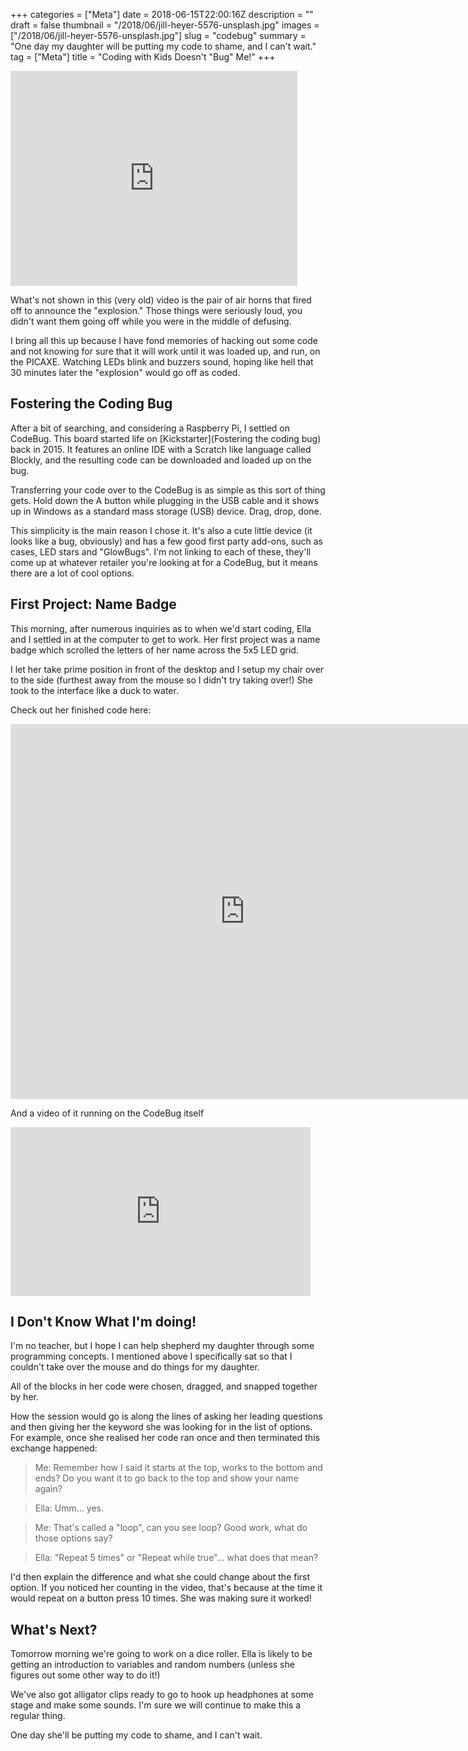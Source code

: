 +++
categories = ["Meta"]
date = 2018-06-15T22:00:16Z
description = ""
draft = false
thumbnail = "/2018/06/jill-heyer-5576-unsplash.jpg"
images = ["/2018/06/jill-heyer-5576-unsplash.jpg"]
slug = "codebug"
summary = "One day my daughter will be putting my code to shame, and I can't wait."
tag = ["Meta"]
title = "Coding with Kids Doesn't \"Bug\" Me!"
+++




<iframe width="459" height="344" src="https://www.youtube.com/embed/-Cdehq4z2Nc?feature=oembed" frameborder="0" allow="accelerometer; autoplay; encrypted-media; gyroscope; picture-in-picture" allowfullscreen></iframe>

What's not shown in this (very old) video is the pair of air horns that fired off to announce the "explosion." Those things were seriously loud, you didn't want them going off while you were in the middle of defusing.

I bring all this up because I have fond memories of hacking out some code and not knowing for sure that it will work until it was loaded up, and run, on the PICAXE. Watching LEDs blink and buzzers sound, hoping like hell that 30 minutes later the "explosion" would go off as coded.

## Fostering the Coding Bug

After a bit of searching, and considering a Raspberry Pi, I settled on CodeBug. This board started life on [Kickstarter](Fostering the coding bug) back in 2015. It features an online IDE with a Scratch like language called Blockly, and the resulting code can be downloaded and loaded up on the bug.

Transferring your code over to the CodeBug is as simple as this sort of thing gets. Hold down the A button while plugging in the USB cable and it shows up in Windows as a standard mass storage (USB) device. Drag, drop, done.

This simplicity is the main reason I chose it. It's also a cute little device (it looks like a bug, obviously) and has a few good first party add-ons, such as cases, LED stars and "GlowBugs". I'm not linking to each of these, they'll come up at whatever retailer you're looking at for a CodeBug, but it means there are a lot of cool options.

## First Project: Name Badge

This morning, after numerous inquiries as to when we'd start coding, Ella and I settled in at the computer to get to work. Her first project was a name badge which scrolled the letters of her name across the 5x5 LED grid.

I let her take prime position in front of the desktop and I setup my chair over to the side (furthest away from the mouse so I didn't try taking over!) She took to the interface like a duck to water.

Check out her finished code here:

<center><iframe width="750px" height="600px" src="https://www.codebug.org.uk/iframe/codebug/create/?fork_from=ngTEgbnDTfNwLhihFHR5wM" frameborder="0"></iframe></center>

And a video of it running on the CodeBug itself

<iframe width="480" height="270" src="https://www.youtube.com/embed/YAIjsDO6tvY?feature=oembed" frameborder="0" allow="accelerometer; autoplay; encrypted-media; gyroscope; picture-in-picture" allowfullscreen></iframe>

## I Don't Know What I'm doing!

I'm no teacher, but I hope I can help shepherd my daughter through some programming concepts. I mentioned above I specifically sat so that I couldn't take over the mouse and do things for my daughter.

All of the blocks in her code were chosen, dragged, and snapped together by her.

How the session would go is along the lines of asking her leading questions and then giving her the keyword she was looking for in the list of options. For example, once she realised her code ran once and then terminated this exchange happened:

> Me: Remember how I said it starts at the top, works to the bottom and ends? Do you want it to go back to the top and show your name again?

> Ella: Umm... yes.

> Me: That's called a "loop", can you see loop? Good work, what do those options say?

> Ella: "Repeat 5 times" or "Repeat while true"... what does that mean?

I'd then explain the difference and what she could change about the first option. If you noticed her counting in the video, that's because at the time it would repeat on a button press 10 times. She was making sure it worked!

## What's Next?

Tomorrow morning we're going to work on a dice roller. Ella is likely to be getting an introduction to variables and random numbers (unless she figures out some other way to do it!)

We've also got alligator clips ready to go to hook up headphones at some stage and make some sounds. I'm sure we will continue to make this a regular thing.

One day she'll be putting my code to shame, and I can't wait.



